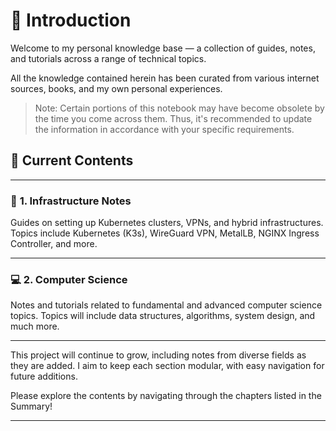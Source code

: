 # 📘 **Introduction**

Welcome to my personal knowledge base — a collection of guides, notes, and tutorials across a range of technical topics.

All the knowledge contained herein has been curated from various internet sources, books, and my own personal
experiences.

> Note: Certain portions of this notebook may have become obsolete by the time you come across them. Thus, it's
> recommended to update the information in accordance with your specific requirements.

## 📂 **Current Contents**

---

### 🔧 **1. Infrastructure Notes**

Guides on setting up Kubernetes clusters, VPNs, and hybrid infrastructures. Topics include Kubernetes (K3s), WireGuard
VPN, MetalLB, NGINX Ingress Controller, and more.

---

### 💻 **2. Computer Science**

Notes and tutorials related to fundamental and advanced computer science topics. Topics will include data structures,
algorithms, system design, and much more.

---

This project will continue to grow, including notes from diverse fields as they are added. I aim to keep each section
modular, with easy navigation for future additions.

Please explore the contents by navigating through the chapters listed in the Summary!

---
